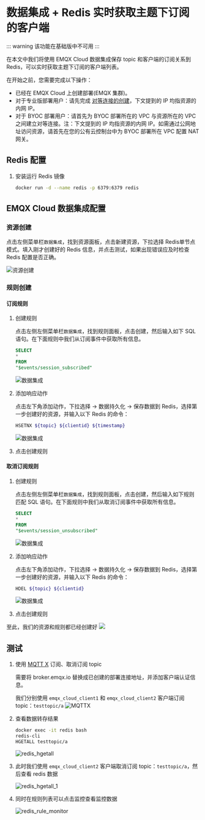 # 数据集成 + Redis 实时获取主题下订阅的客户端

::: warning
该功能在基础版中不可用
:::

在本文中我们将使用 EMQX Cloud 数据集成保存 topic 和客户端的订阅关系到 Redis，可以实时获取主题下订阅的客户端列表。

在开始之前，您需要完成以下操作：
* 已经在 EMQX Cloud 上创建部署(EMQX 集群)。
* 对于专业版部署用户：请先完成 [对等连接的创建](../deployments/vpc_peering.md)，下文提到的 IP 均指资源的内网 IP。
* 对于 BYOC 部署用户：请首先为 BYOC 部署所在的 VPC 与资源所在的 VPC 之间建立对等连接。注：下文提到的 IP 均指资源的内网 IP。如需通过公网地址访问资源，请首先在您的公有云控制台中为 BYOC 部署所在 VPC 配置 NAT 网关。

## Redis 配置

1. 安装运行 Redis 镜像
   ```bash
   docker run -d --name redis -p 6379:6379 redis
   ```

## EMQX Cloud 数据集成配置

### 资源创建

点击左侧菜单栏`数据集成`，找到资源面板，点击新建资源，下拉选择 Redis单节点模式。填入刚才创建好的 Redis 信息，并点击测试，如果出现错误应及时检查 Redis 配置是否正确。

   ![资源创建](./_assets/create_redis_resource.png)

### 规则创建

#### 订阅规则

1. 创建规则

   点击左侧左侧菜单栏`数据集成`，找到规则面板，点击创建，然后输入如下 SQL 语句。在下面规则中我们从订阅事件中获取所有信息。

   ```sql
   SELECT
   *
   FROM
   "$events/session_subscribed"
   ```
   ![数据集成](./_assets/redis_sub_sql.png)

2. 添加响应动作

   点击左下角添加动作，下拉选择 → 数据持久化 → 保存数据到 Redis，选择第一步创建好的资源，并输入以下 Redis 的命令：

   ```bash
   HSETNX ${topic} ${clientid} ${timestamp}
   ```
   ![数据集成](./_assets/create_sub_action.png)

3. 点击创建规则

#### 取消订阅规则

1. 创建规则

   点击左侧左侧菜单栏`数据集成`，找到规则面板，点击创建，然后输入如下规则匹配 SQL 语句。在下面规则中我们从取消订阅事件中获取所有信息。

   ```sql
   SELECT
   *
   FROM
   "$events/session_unsubscribed"
   ```
   ![数据集成](./_assets/redis_unsub_sql.png)

2. 添加响应动作

   点击左下角添加动作，下拉选择 → 数据持久化 → 保存数据到 Redis，选择第一步创建好的资源，并输入以下 Redis 的命令：

   ```bash
   HDEL ${topic} ${clientid}
   ```
   ![数据集成](./_assets/create_unsub_action.png)

3. 点击创建规则

至此，我们的资源和规则都已经创建好
![](./_assets/redis_rule_engine.png)


## 测试

1. 使用 [MQTT X](https://mqttx.app/) 订阅、取消订阅 topic

   需要将 broker.emqx.io 替换成已创建的部署连接地址，并添加客户端认证信息。
   
   我们分别使用 `emqx_cloud_client1` 和 `emqx_cloud_client2` 客户端订阅 topic：`testtopic/a` 
   ![MQTTX](./_assets/mqttx_sub.png)

2. 查看数据转存结果

   ```bash
   docker exec -it redis bash
   redis-cli
   HGETALL testtopic/a
   ```
   ![redis_hgetall](./_assets/redis_hgetall.png)
   
3. 此时我们使用 `emqx_cloud_client2` 客户端取消订阅 topic：`testtopic/a`，然后查看 redis 数据
    
   ![redis_hgetall_1](./_assets/redis_hgetall_1.png)
   
4. 同时在规则列表可以点击监控查看监控数据
    

   ![redis_rule_monitor](./_assets/redis_rule_monitor.png)